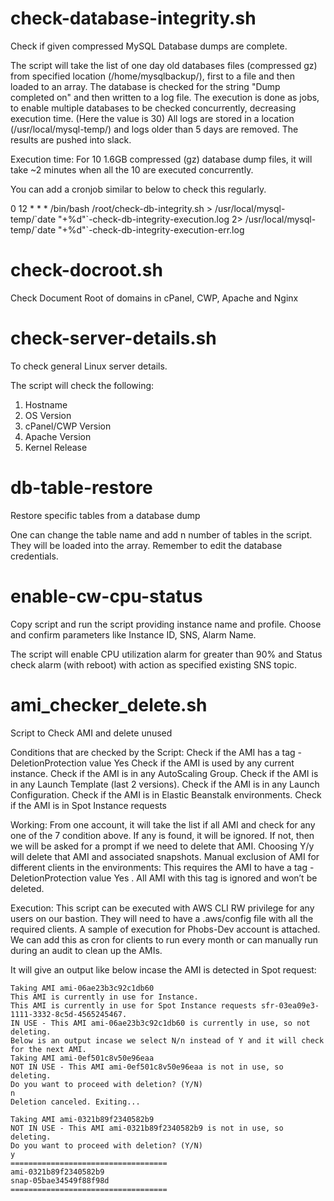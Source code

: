 # check-database-integrity.sh

Check if given compressed MySQL Database dumps are complete.

The script will take the list of one day old databases files (compressed gz) from specified location (/home/mysqlbackup/), first to a file and then loaded to an array. 
The database is checked for the string "Dump completed on" and then written to a log file. 
The execution is done as jobs, to enable multiple databases to be checked concurrently, decreasing execution time. (Here the value is 30)
All logs are stored in a location (/usr/local/mysql-temp/) and logs older than 5 days are removed. 
The results are pushed into slack. 

Execution time:
For 10 1.6GB compressed (gz) database dump files, it will take ~2 minutes when all the 10 are executed concurrently. 

You can add a cronjob similar to below to check this regularly.

0 12 * * * /bin/bash /root/check-db-integrity.sh > /usr/local/mysql-temp/\`date "+\%d"\`-check-db-integrity-execution.log 2> /usr/local/mysql-temp/\`date "+\%d"\`-check-db-integrity-execution-err.log


# check-docroot.sh
Check Document Root of domains in cPanel, CWP, Apache and Nginx


# check-server-details.sh
To check general Linux server details.

The script will check the following:

1. Hostname
2. OS Version
3. cPanel/CWP Version
4. Apache Version
5. Kernel Release


# db-table-restore
Restore specific tables from a database dump

One can change the table name and add n number of tables in the script. They will be loaded into the array.
Remember to edit the database credentials.

# enable-cw-cpu-status
Copy script and run the script providing instance name and profile.
Choose and confirm parameters like Instance ID, SNS, Alarm Name.

The script will enable CPU utilization alarm for greater than 90% and Status check alarm (with reboot) with action as specified existing SNS topic. 

# ami_checker_delete.sh
Script to Check AMI and delete unused

Conditions that are checked by the Script:
Check if the AMI has a tag - DeletionProtection value Yes
Check if the AMI is used by any current instance.
Check if the AMI is in any AutoScaling Group.
Check if the AMI is in any Launch Template (last 2 versions).
Check if the AMI is in any Launch Configuration.
Check if the AMI is in Elastic Beanstalk environments.
Check if the AMI is in Spot Instance requests

Working:
From one account, it will take the list if all AMI and check for any one of the 7 condition above. If any is found, it will be ignored. If not, then we will be asked for a prompt if we need to delete that AMI. Choosing Y/y will delete that AMI and associated snapshots.
Manual exclusion of AMI for different clients in the environments:
This requires the AMI to have a tag - DeletionProtection value Yes . All AMI with this tag is ignored and won’t be deleted.

Execution:
This script can be executed with AWS CLI RW privilege for any users on our bastion. They will need to have a .aws/config file with all the required clients. A sample of execution for Phobs-Dev account is attached.
We can add this as cron for clients to run every month or can manually run during an audit to clean up the AMIs.

It will give an output like below incase the AMI is detected in Spot request:

```
Taking AMI ami-06ae23b3c92c1db60
This AMI is currently in use for Instance.
This AMI is currently in use for Spot Instance requests sfr-03ea09e3-1111-3332-8c5d-4565245467.
IN USE - This AMI ami-06ae23b3c92c1db60 is currently in use, so not deleting.
Below is an output incase we select N/n instead of Y and it will check for the next AMI.
Taking AMI ami-0ef501c8v50e96eaa
NOT IN USE - This AMI ami-0ef501c8v50e96eaa is not in use, so deleting.
Do you want to proceed with deletion? (Y/N)
n
Deletion canceled. Exiting...

Taking AMI ami-0321b89f2340582b9
NOT IN USE - This AMI ami-0321b89f2340582b9 is not in use, so deleting.
Do you want to proceed with deletion? (Y/N)
y
===================================
ami-0321b89f2340582b9
snap-05bae34549f88f98d
===================================
```



